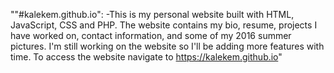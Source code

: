 
""#kalekem.github.io": -This is my personal website built with HTML, JavaScript, CSS and PHP. 
The website contains my bio, resume, projects I have worked on, contact information, and some of my 2016 summer pictures.
I'm still working on the website so I'll be adding more features with time. To access the website navigate to https://kalekem.github.io"

